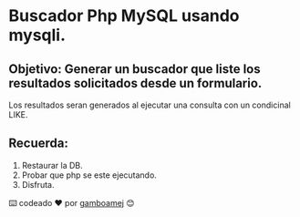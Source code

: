 # **Buscador Php MySQL usando mysqli.**

## **Objetivo:** Generar un buscador que liste los resultados solicitados desde un formulario.

Los resultados seran generados al ejecutar una consulta con un condicinal LIKE.

## **Recuerda:**
1. Restaurar la DB.
2. Probar que php se este ejecutando.
3. Disfruta.

⌨️ codeado ❤️ por [gamboamej](https://github.com/gamboamej) 😊
